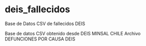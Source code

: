 # deis_fallecidos
Base de Datos CSV de fallecidos DEIS

Base de datos CSV obtenido desde DEIS MINSAL CHILE
Archivo DEFUNCIONES POR CAUSA DEIS
